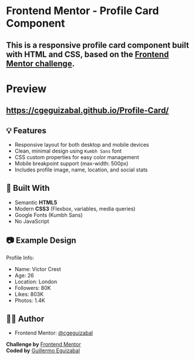 # Frontend Mentor - Profile Card Component

This is a responsive profile card component built with **HTML** and **CSS**, based on the [Frontend Mentor challenge](https://www.frontendmentor.io/challenges/profile-card-component-cfArpWshJ).
---
# Preview
https://cgeguizabal.github.io/Profile-Card/
---


## 💡 Features

- Responsive layout for both desktop and mobile devices
- Clean, minimal design using `Kumbh Sans` font
- CSS custom properties for easy color management
- Mobile breakpoint support (max-width: 500px)
- Includes profile image, name, location, and social stats

## 🎨 Built With

- Semantic **HTML5**
- Modern **CSS3** (Flexbox, variables, media queries)
- Google Fonts (Kumbh Sans)
- No JavaScript

## 📷 Example Design

Profile Info:
- Name: Victor Crest
- Age: 26
- Location: London
- Followers: 80K
- Likes: 803K
- Photos: 1.4K

## 🧑‍💻 Author

- Frontend Mentor: [@cgeguizabal](https://www.frontendmentor.io/profile/cgeguizabal)


**Challenge by** [Frontend Mentor](https://www.frontendmentor.io?ref=challenge)  
**Coded by** [Guillermo Eguizabal](https://www.frontendmentor.io/profile/cgeguizabal)
